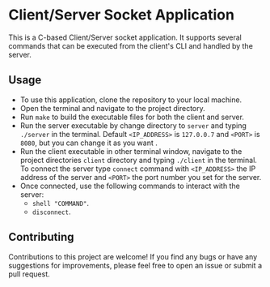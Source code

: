 
# Client/Server Socket Application

This is a C-based Client/Server socket application. It supports several commands that can be executed from the client's CLI and handled by the server.


## Usage

-   To use this application, clone the repository to your local machine.
-   Open the terminal and navigate to the project directory.
-   Run `make` to build the executable files for both the client and server.
-   Run the server executable by change directory to `server` and typing `./server` in the terminal. Default `<IP_ADDRESS>` is `127.0.0.7` and `<PORT>` is `8080`, but you can change it as you want .
-   Run the client executable in other terminal window, navigate to the project directories `client` directory and typing `./client` in the terminal. To connect the server type `connect` command with `<IP_ADDRESS>` the IP address of the server and `<PORT>` the port number you set for the server.
-   Once connected, use the following commands to interact with the server:
    -   `shell "COMMAND"`.    
    -   `disconnect`.
   

## Contributing

Contributions to this project are welcome! If you find any bugs or have any suggestions for improvements, please feel free to open an issue or submit a pull request.

